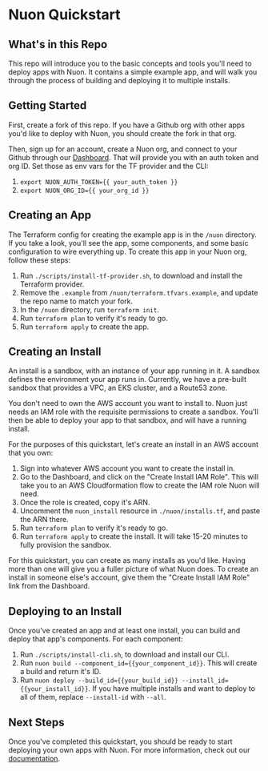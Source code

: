 # Nuon Quickstart

## What's in this Repo

This repo will introduce you to the basic concepts and tools you'll need to deploy apps with Nuon. It contains a simple example app, and will walk you through the process of building and deploying it to multiple installs.

## Getting Started

First, create a fork of this repo. If you have a Github org with other apps you'd like to deploy with Nuon, you should create the fork in that org.

Then, sign up for an account, create a Nuon org, and connect to your Github through our [Dashboard](https://app.nuon.co/sign-in). That will provide you with an auth token and org ID. Set those as env vars for the TF provider and the CLI:

1. `export NUON_AUTH_TOKEN={{ your_auth_token }}`
1. `export NUON_ORG_ID={{ your_org_id }}`

## Creating an App

The Terraform config for creating the example app is in the `/nuon` directory. If you take a look, you'll see the app, some components, and some basic configuration to wire everything up. To create this app in your Nuon org, follow these steps:

1. Run `./scripts/install-tf-provider.sh`, to download and install the Terraform provider.
1. Remove the `.example` from  `/nuon/terraform.tfvars.example`, and update the repo name to match your fork.
1. In the `/nuon` directory, run `terraform init`.
1. Run `terraform plan` to verify it's ready to go.
1. Run `terraform apply` to create the app.

## Creating an Install

An install is a sandbox, with an instance of your app running in it. A sandbox defines the environment your app runs in. Currently, we have a pre-built sandbox that provides a VPC, an EKS cluster, and a Route53 zone.

You don't need to own the AWS account you want to install to. Nuon just needs an IAM role with the requisite permissions to create a sandbox. You'll then be able to deploy your app to that sandbox, and will have a running install.

For the purposes of this quickstart, let's create an install in an AWS account that you own:

1. Sign into whatever AWS account you want to create the install in.
1. Go to the Dashboard, and click on the "Create Install IAM Role". This will take you to an AWS Cloudformation flow to create the IAM role Nuon will need.
1. Once the role is created, copy it's ARN.
1. Uncomment the `nuon_install` resource in `./nuon/installs.tf`, and paste the ARN there.
1. Run `terraform plan` to verify it's ready to go.
1. Run `terraform apply` to create the install. It will take 15-20 minutes to fully provision the sandbox.

For this quickstart, you can create as many installs as you'd like. Having more than one will give you a fuller picture of what Nuon does. To create an install in someone else's account, give them the "Create Install IAM Role" link from the Dashboard.

## Deploying to an Install

Once you've created an app and at least one install, you can build and deploy that app's components. For each component:

1. Run `./scripts/install-cli.sh`, to download and install our CLI.
1. Run `nuon build --component_id={{your_component_id}}`. This will create a build and return it's ID.
1. Run `nuon deploy --build_id={{your_build_id}} --install_id={{your_install_id}}`. If you have multiple installs and want to deploy to all of them, replace `--install-id` with `--all`.

## Next Steps

Once you've completed this quickstart, you should be ready to start deploying your own apps with Nuon. For more information, check out our [documentation](https://docs.nuon.co/).
